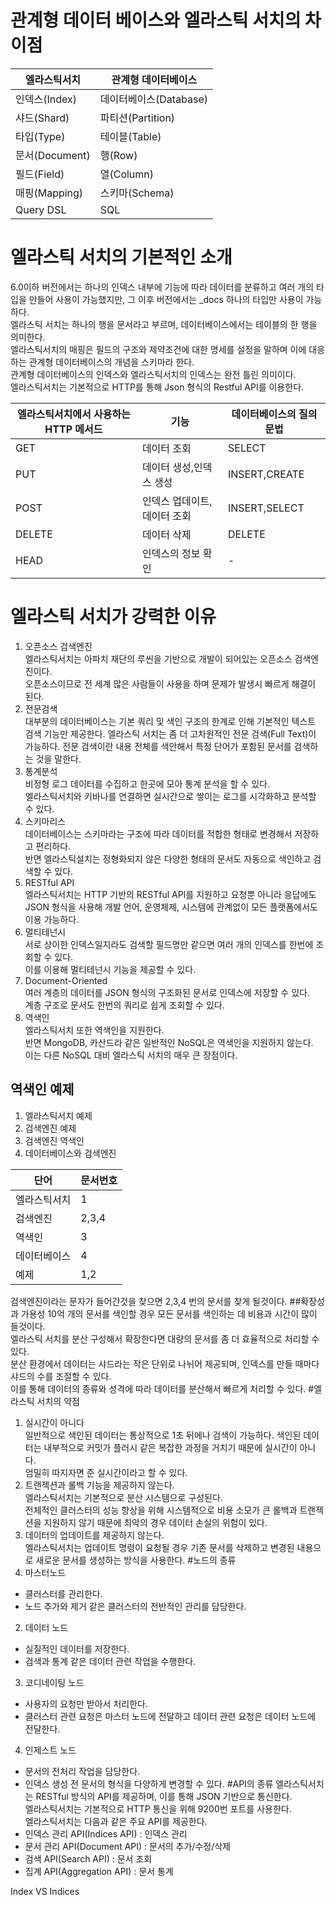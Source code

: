 # 관계형 데이터 베이스와 엘라스틱 서치의 차이점

|엘라스틱서치|관계형 데이터베이스|
|-----|-----------|
|인덱스(Index)|데이터베이스(Database)|
|샤드(Shard)|파티션(Partition)|
|타입(Type)|테이블(Table)|
|문서(Document)|행(Row)|
|필드(Field)|열(Column)|
|매핑(Mapping)|스키마(Schema)|
|Query DSL|SQL|

# 엘라스틱 서치의 기본적인 소개

6.0이하 버전에서는 하나의 인덱스 내부에 기능에 따라 데이터를 분류하고 여러 개의 타입을 만들어 사용이 가능했지만, 그 이후 버전에서는 _docs 하나의 타입만 사용이 가능하다.  
엘라스틱 서치는 하나의 행을 문서라고 부르며, 데이터베이스에서는 테이블의 한 행을 의미한다.  
엘라스틱서치의 매핑은 필드의 구조와 제약조건에 대한 명세를 설정을 말하며 이에 대응하는 관계형 데이터베이스의 개념을 스키마라 한다.  
관계형 데이터베이스의 인덱스와 엘라스틱서치의 인덱스는 완전 틀린 의미이다.  
엘라스틱서치는 기본적으로 HTTP를 통해 Json 형식의 Restful API를 이용한다.
  
|엘라스틱서치에서 사용하는 HTTP 메서드|기능|데이터베이스의 질의문법|
|-------------------|---------|----------|
|GET|데이터 조회|SELECT|
|PUT|데이터 생성,인덱스 생성|INSERT,CREATE|
|POST|인덱스 업데이트, 데이터 조회|INSERT,SELECT|
|DELETE|데이터 삭제|DELETE
|HEAD|인덱스의 정보 확인|-|

# 엘라스틱 서치가 강력한 이유
1. 오픈소스 검색엔진  
엘라스틱서치는 아파치 재단의 루씬을 기반으로 개발이 되어있는 오픈소스 검색엔진이다.  
오픈소스이므로 전 세계 많은 사람들이 사용을 하며 문제가 발생시 빠르게 해결이 된다.  
2. 전문검색  
대부분의 데이터베이스는 기본 쿼리 및 색인 구조의 한계로 인해 기본적인 텍스트 검색 기능만 제공한다.
엘라스틱 서치는 좀 더 고차원적인 전문 검색(Full Text)이 가능하다.
전문 검색이란 내용 전체를 색안해서 특정 단어가 포함된 문서를 검색하는 것을 말한다.
3. 통계분석  
비정형 로그 데이터를 수집하고 한곳에 모아 통계 분석을 할 수 있다.  
엘라스틱서치와 키바나를 연결하면 실시간으로 쌓이는 로그를 시각화하고 분석할 수 있다.
4. 스키마리스  
데이터베이스는 스키마라는 구조에 따라 데이터를 적합한 형태로 변경해서 저장하고 편리하다.  
반면 엘라스틱설치는 정형화되지 않은 다양한 형태의 문서도 자동으로 색인하고 검색할 수 있다.
5. RESTful API  
엘라스틱서치는 HTTP 기반의 RESTful API를 지원하고 요청뿐 아니라 응답에도 JSON 형식을 사용해 개발 언어, 운영체제, 시스템에 관계없이 모든 플랫폼에서도 이용 가능하다.
6. 멀티테넌시  
서로 상이한 인덱스일지라도 검색할 필드명만 같으면 여러 개의 인덱스를 한번에 조회할 수 있다.  
이를 이용해 멀티테넌시 기능을 제공할 수 있다.
7. Document-Oriented  
여러 계층의 데이터를 JSON 형식의 구조화된 문서로 인덱스에 저장할 수 있다.  
계층 구조로 문서도 한번의 쿼리로 쉽게 조회할 수 있다.
8. 역색인  
엘라스틱서치 또한 역색인을 지원한다.  
반면 MongoDB, 카산드라 같은 일반적인 NoSQL은 역색인을 지원하지 않는다.  
이는 다른 NoSQL 대비 엘라스틱 서치의 매우 큰 장점이다.

## 역색인 예제
1. 엘라스틱서치 예제
2. 검색엔진 예제
3. 검색엔진 역색인
4. 데이터베이스와 검색엔진

|단어|문서번호|
|----|----|
|엘라스틱서치|1|
|검색엔진|2,3,4|
|역색인|3|
|데이터베이스|4|
|예제|1,2|

검색엔진이라는 문자가 들어간것을 찾으면 2,3,4 번의 문서를 찾게 될것이다.
##확장성과 가용성
10억 개의 문서를 색인할 경우 모든 문서를 색인하는 데 비용과 시간이 많이 들것이다.  
엘라스틱 서치를 분산 구성해서 확장한다면 대량의 문서를 좀 더 효율적으로 처리할 수있다.  
분산 환경에서 데이터는 샤드라는 작은 단위로 나뉘어 제공되며, 인덱스를 만들 때마다 샤드의 수를 조절할 수 있다.  
이를 통해 데이터의 종류와 성격에 따라 데이터를 분산해서 빠르게 처리할 수 있다.
#엘라스틱 서치의 약점
1. 실시간이 아니다  
일반적으로 색인된 데이터는 통상적으로 1초 뒤에나 검색이 가능하다.
색인된 데이터는 내부적으로 커밋가 플러시 같은 복잡한 과정을 거치기 때문에 실시간이 아니다.  
엄밀히 따지자면 준 실시간이라고 할 수 있다.
2. 트랜젝션과 롤백 기능을 제공하지 않는다.  
엘라스틱서치는 기본적으로 분산 시스템으로 구성된다.  
전체적인 클러스터의 성능 향상을 위해 시스템적으로 비용 소모가 큰 롤백과 트랜젝션을 지원하지 않기 때문에 최악의 경우 데이터 손실의 위험이 있다.
3. 데이터의 업데이트를 제공하지 않는다.  
엘라스틱서치는 업데이트 명령이 요청될 경우 기존 문서를 삭제하고 변경된 내용으로 새로운 문서를 생성하는 방식을 사용한다.
#노드의 종류
1. 마스터노드
- 클러스터를 관리한다.
- 노드 추가와 제거 같은 클러스터의 전반적인 관리를 담당한다.
2. 데이터 노드
- 실질적인 데이터를 저장한다.
- 검색과 통계 같은 데이터 관련 작업을 수행한다.
3. 코디네이팅 노드
- 사용자의 요청만 받아서 처리한다.
- 클러스터 관련 요청은 마스터 노드에 전달하고 데이터 관련 요청은 데이터 노드에 전달한다.
4. 인제스트 노드
- 문서의 전처리 작업을 담당한다.
- 인덱스 생성 전 문서의 형식을 다양하게 변경할 수 있다.
#API의 종류
엘라스틱서치는 RESTful 방식의 API를 제공하며, 이를 통해 JSON 기반으로 통신한다.  
엘라스틱서치는 기본적으로 HTTP 통신을 위해 9200번 포트를 사용한다.  
엘라스틱서치는 다음과 같은 주요 API를 제공한다.  
- 인덱스 관리 API(Indices API) : 인덱스 관리
- 문서 관리 API(Document API) : 문서의 추가/수정/삭제
- 검색 API(Search API) : 문서 조회
- 집계 API(Aggregation API) : 문서 통계

Index VS Indices
